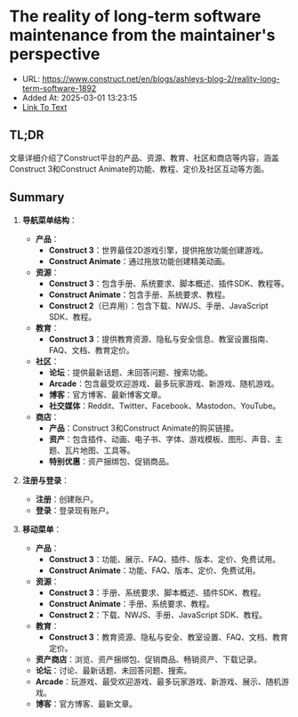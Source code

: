 # The reality of long-term software maintenance from the maintainer's perspective
- URL: https://www.construct.net/en/blogs/ashleys-blog-2/reality-long-term-software-1892
- Added At: 2025-03-01 13:23:15
- [Link To Text](2025-03-01-the-reality-of-long-term-software-maintenance-from-the-maintainer's-perspective_raw.md)

## TL;DR
文章详细介绍了Construct平台的产品、资源、教育、社区和商店等内容，涵盖Construct 3和Construct Animate的功能、教程、定价及社区互动等方面。

## Summary
1. **导航菜单结构**：
   - **产品**：
     - **Construct 3**：世界最佳2D游戏引擎，提供拖放功能创建游戏。
     - **Construct Animate**：通过拖放功能创建精美动画。
   - **资源**：
     - **Construct 3**：包含手册、系统要求、脚本概述、插件SDK、教程等。
     - **Construct Animate**：包含手册、系统要求、教程。
     - **Construct 2**（已弃用）：包含下载、NWJS、手册、JavaScript SDK、教程。
   - **教育**：
     - **Construct 3**：提供教育资源、隐私与安全信息、教室设置指南、FAQ、文档、教育定价。
   - **社区**：
     - **论坛**：提供最新话题、未回答问题、搜索功能。
     - **Arcade**：包含最受欢迎游戏、最多玩家游戏、新游戏、随机游戏。
     - **博客**：官方博客、最新博客文章。
     - **社交媒体**：Reddit、Twitter、Facebook、Mastodon、YouTube。
   - **商店**：
     - **产品**：Construct 3和Construct Animate的购买链接。
     - **资产**：包含插件、动画、电子书、字体、游戏模板、图形、声音、主题、瓦片地图、工具等。
     - **特别优惠**：资产捆绑包、促销商品。

2. **注册与登录**：
   - **注册**：创建账户。
   - **登录**：登录现有账户。

3. **移动菜单**：
   - **产品**：
     - **Construct 3**：功能、展示、FAQ、插件、版本、定价、免费试用。
     - **Construct Animate**：功能、FAQ、版本、定价、免费试用。
   - **资源**：
     - **Construct 3**：手册、系统要求、脚本概述、插件SDK、教程。
     - **Construct Animate**：手册、系统要求、教程。
     - **Construct 2**：下载、NWJS、手册、JavaScript SDK、教程。
   - **教育**：
     - **Construct 3**：教育资源、隐私与安全、教室设置、FAQ、文档、教育定价。
   - **资产商店**：浏览、资产捆绑包、促销商品、畅销资产、下载记录。
   - **论坛**：讨论、最新话题、未回答问题、搜索。
   - **Arcade**：玩游戏、最受欢迎游戏、最多玩家游戏、新游戏、展示、随机游戏。
   - **博客**：官方博客、最新文章。
